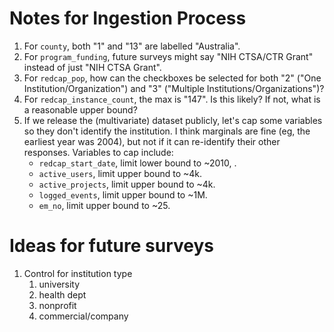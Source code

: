 Notes for Ingestion Process
================

1.  For `county`, both "1" and "13" are labelled "Australia".
1.  For `program_funding`, future surveys might say "NIH CTSA/CTR Grant" instead of just "NIH CTSA Grant".
1.  For `redcap_pop`, how can the checkboxes be selected for both "2" ("One Institution/Organization") and "3" ("Multiple Institutions/Organizations")?
1.  For `redcap_instance_count`, the max is "147".  Is this likely?  If not, what is a reasonable upper bound?
1.  If we release the (multivariate) dataset publicly, let's cap some variables so they don't identify the institution.  I think marginals are fine (eg, the earliest year was 2004), but not if it can re-identify their other responses.  Variables to cap include:
    * `redcap_start_date`, limit lower bound to ~2010, .
    * `active_users`, limit upper bound to ~4k.
    * `active_projects`, limit upper bound to ~4k.
    * `logged_events`, limit upper bound to ~1M.
    * `em_no`, limit upper bound to ~25.



Ideas for future surveys
=====

1. Control for institution type
   1. university
   1. health dept
   1. nonprofit
   1. commercial/company